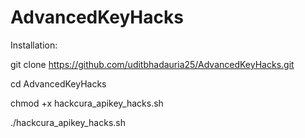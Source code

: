 # AdvancedKeyHacks

Installation:

git clone https://github.com/uditbhadauria25/AdvancedKeyHacks.git

cd AdvancedKeyHacks

chmod +x hackcura_apikey_hacks.sh

./hackcura_apikey_hacks.sh
